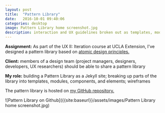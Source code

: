 ```yaml
---
layout: post
title:  "Pattern Library"
date:   2016-10-01 09:40:06
categories: desktop
image: Pattern Library home screenshot.jpg
description: interaction and UX guidelines broken out as templates, modules, components, and elements
---
```

**Assignment:** As part of the UX II: Iteration course at UCLA Extension, I've designed a pattern library based on [atomic design principles.](http://bradfrost.com/blog/post/atomic-web-design/)

**Client:** members of a design team (project managers, designers, developers, UX researchers) should be able to share a pattern library <br>

**My role:** building a Pattern Library as a Jekyll site; breaking up parts of the library into templates, modules, components, and elements; wireframes <br>

The pattern library is hosted on [my GitHub repository.](http://janelle-gatchalian.github.io/patternlibrary)

![Pattern Library on Github]({{site:baseurl}}/assets/images/Pattern Library home screenshot.jpg)

